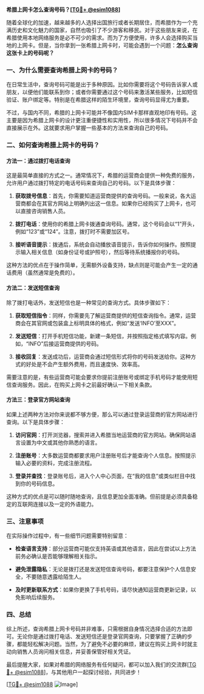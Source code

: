 **希腊上网卡怎么查询号码？[[TG💪+ @esim1088](https://t.me/s/esim1088)]**

随着全球化的加速，越来越多的人选择出国旅行或者长期居住，而希腊作为一个充满历史和文化魅力的国家，自然也吸引了不少游客和移民。对于这些朋友来说，在希腊使用本地网络服务是必不可少的需求。而为了方便使用，许多人会选择购买当地的上网卡。但是，当你拿到一张希腊上网卡时，可能会遇到一个问题：**怎么查询这张卡上的号码呢？**

### 一、为什么需要查询希腊上网卡的号码？

在日常生活中，查询号码可能是出于多种原因。比如你需要将这个号码告诉家人或朋友，以便他们能联系到你；或者你需要通过这个号码来激活某些服务，比如短信验证、账户绑定等。特别是在希腊这样的陌生环境里，查询号码显得尤为重要。

不过，与国内不同，希腊的上网卡可能并不像国内SIM卡那样直观地印有号码。这主要是因为希腊上网卡的设计更注重便捷性和实用性，所以很多情况下号码并不会直接展示在外。这就要求用户掌握一些基本的方法来查询自己的号码。

### 二、如何查询希腊上网卡的号码？

#### 方法一：通过拨打电话查询

这是最简单直接的方式之一。通常情况下，希腊的运营商会提供一种免费的服务，允许用户通过拨打特定的电话号码来查询自己的号码。以下是具体步骤：

1. **获取拨号信息**：首先，你需要知道运营商提供的查询号码。一般来说，各大运营商都会在其官方网站上明确列出这一信息。如果你已经购买了上网卡，也可以直接咨询销售人员。
   
2. **拨打电话**：使用你的希腊上网卡拨通查询号码。通常，这个号码会以“1”开头，例如“123”或“124”。注意，拨打时不需要加区号。

3. **接听语音提示**：拨通后，系统会自动播放语音提示，告诉你如何操作。按照提示输入相关信息（如身份证号或护照号），然后等待系统播报你的号码。

这种方法的优点在于操作简单，无需额外设备支持，缺点则是可能会产生一定的通话费用（虽然通常是免费的）。

#### 方法二：发送短信查询

除了拨打电话外，发送短信也是一种常见的查询方式。具体步骤如下：

1. **获取短信指令**：同样，你需要先了解运营商提供的短信查询指令。通常，运营商会在其官网或包装盒上标明具体的格式，例如“发送‘INFO’至XXX”。

2. **发送短信**：打开手机短信功能，新建一条短信，并按照指定格式填写内容。例如，“INFO”后接运营商提供的号码。

3. **接收回复**：发送成功后，运营商会通过短信形式将你的号码发送给你。这种方式的好处是不会产生额外费用，而且速度快、效率高。

需要注意的是，有些运营商可能会要求你提前注册账号或绑定手机号码才能使用短信查询服务。因此，在购买上网卡之前最好确认一下相关条款。

#### 方法三：登录官方网站查询

如果上述两种方法对你来说都不够方便，那么可以通过登录运营商的官方网站进行查询。以下是具体步骤：

1. **访问官网**：打开浏览器，搜索并进入希腊当地运营商的官方网站。确保网站语言设置为中文或其他你熟悉的语言。

2. **注册账号**：大多数运营商都要求用户注册账号后才能查询个人信息。按照提示输入必要的资料，完成注册流程。

3. **登录并查找**：登录账号后，进入个人中心页面，在“我的信息”或类似栏目中找到你的号码信息。

这种方式的优点是可以随时随地查询，且信息更加全面准确。但前提是必须具备稳定的互联网连接以及一定的外语能力。

### 三、注意事项

在实际操作过程中，有一些细节问题需要特别留意：

- **检查语言支持**：部分运营商可能仅支持英语或其他语言，因此在尝试以上方法前务必确认是否能够理解相关指示。
  
- **避免泄露隐私**：无论是拨打还是发送短信查询号码，都要注意保护个人信息安全，不要随意透露给陌生人。

- **及时更新联系方式**：如果你更换了手机号码，请尽快通知运营商更新记录，以免影响后续服务。

### 四、总结

综上所述，查询希腊上网卡号码并非难事，只需根据自身情况选择合适的方法即可。无论你是通过拨打电话、发送短信还是登录官网查询，只要掌握了正确的步骤，都能轻松解决问题。当然，为了避免不必要的麻烦，建议在购买上网卡时就主动向销售人员询问相关信息，并妥善保管好相关凭证。

最后提醒大家，如果对希腊的网络服务有任何疑问，都可以加入我们的交流群[[TG💪+ @esim1088](https://t.me/s/esim1088)]，与其他用户一起探讨经验，共同进步！

[[TG💪+ @esim1088](https://t.me/s/esim1088) ![Image](https://i.postimg.cc/4NQfJmqS/Snipaste-2025-05-13-00-14-12.png)]